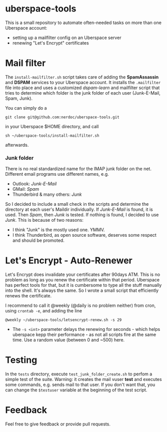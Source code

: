 # uberspace-tools

This is a small repository to automate often-needed tasks on more than one Uberspace account:

* setting up a mailfilter config on an Uberspace server
* renewing "Let's Encrypt" certificates

# Mail filter
The `install-mailfilter.sh` script takes care of adding the **SpamAssassin** and **DSPAM** services to your Uberspace account. It installs the `.mailfilter` file into place and uses a customized *dspam-learn* and mailfilter script that tries to determine which folder is the junk folder of each user (Junk-E-Mail, Spam, Junk).

You can simply do a

    git clone git@github.com:nerdoc/uberspace-tools.git

in your Uberspace $HOME directory, and call

    sh ~/uberspace-tools/install-mailfilter.sh

afterwards.

### Junk folder

There is no real standardized name for the IMAP junk folder on the net. Different email programs use different names, e.g.

  * Outlook: *Junk-E-Mail*
  * GMail: *Spam*
  * Thunderbird & many others: *Junk*

So I decided to include a small check in the scripts and determine the directory at each user's Maildir individually. If *Junk-E-Mail* is found, it is used. Then *Spam*, then *Junk* is tested. If nothing is found, I decided to use *Junk*. This is because of two reasons:
  * I think "Junk" is the mostly used one. YMMV.
  * I think Thunderbird, as open source software, deserves some respect and should be promoted.

# Let's Encrypt - Auto-Renewer

Let's Encrypt does invalidate your certificates after 90days ATM. This is no problem as long as you renew the certificate within that period.
Uberspace has perfect tools for that, but it is cumbersome to type all the stuff manually into the shell. It's always the same. So I
wrote a small script that efficiently renews the certificate.

I recommend to call it @weekly (@daily is no problem neither) from cron, using `crontab -e`, and adding the line

    @weekly ~/uberspace-tools/letsencrypt-renew.sh -s 29

* The `-s <int>` parameter delays the renewing for <int> seconds - which helps uberspace kepp their performance - as not all scripts fire
at the same time. Use a random value (between 0 and ~500) here.

# Testing
In the `tests` directory, execute `test_junk_folder_create.sh` to perfom a simple test of the suite. Warning: it creates the mail vuser **test** and executes some commands, e.g. sends mail to that user. If you don't want that, you can change the `$testuser` variable at the beginning of the test script.

# Feedback
Feel free to give feedback or provide pull requests.
